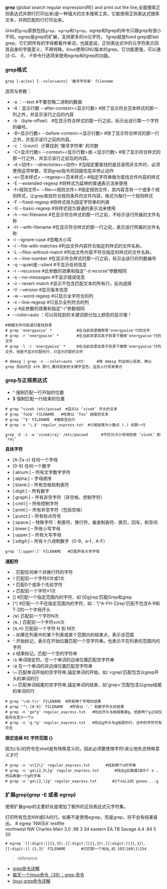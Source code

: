 **grep** (global search regular expression(RE) and print out the line,全面搜索正则表达式并把行打印出来)是一种强大的文本搜索工具，它能使用正则表达式搜索文本，并把匹配的行打印出来。

Unix的`grep`家族包括`grep`、`egrep`和`fgrep`。egrep和fgrep的命令只跟grep有很小不同。egrep是grep的扩展，支持更多的re元字符， fgrep就是fixed grep或fast grep，它们把所有的字母都看作单词，也就是说，正则表达式中的元字符表示回其自身的字面意义，不再特殊。linux使用GNU版本的grep。它功能更强，可以通过-G、-E、-F命令行选项来使用egrep和fgrep的功能。

### grep格式

`grep [-acinv] [--color=auto] '搜寻字符串' filename`

选项与参数：
- -a ：--text   #不要忽略二进制的数据
- -A：显示行数   --after-context=<显示行数>   #除了显示符合范本样式的那一列之外，并显示该行之后的内容
- -b （byte-offset）   #在显示符合样式的那一行之前，标示出该行第一个字符的编号。   
- -B<显示行数>   --before-context=<显示行数>   #除了显示符合样式的那一行之外，并显示该行之前的内容。
- -c ：（count）计算找到 '搜寻字符串' 的次数
- -C<显示行数>    --context=<显示行数>或-<显示行数>   #除了显示符合样式的那一行之外，并显示该行之前后的内容。
- -d <动作>      --directories=<动作>   #当指定要查找的是目录而非文件时，必须使用这项参数，否则grep指令将回报信息并停止动作  
- -e<范本样式>  --regexp=<范本样式>   #指定字符串做为查找文件内容的样式
- -E      --extended-regexp   #将样式为延伸的普通表示法来使用
- -f<规则文件>  --file=<规则文件>   #指定规则文件，其内容含有一个或多个规则样式，让grep查找符合规则条件的文件内容，格式为每行一个规则样式
- -F   --fixed-regexp   #将样式视为固定字符串的列表
- -G   --basic-regexp   #将样式视为普通的表示法来使用
- -h   --no-filename   #在显示符合样式的那一行之前，不标示该行所属的文件名称
- -H   --with-filename   #在显示符合样式的那一行之前，表示该行所属的文件名称
- -i    --ignore-case   #忽略大小写
- -l    --file-with-matches   #列出文件内容符合指定的样式的文件名称。   
- -L   --files-without-match   #列出文件内容不符合指定的样式的文件名称。   
- -n   --line-number   #在显示符合样式的那一行之前，标示出该行的列数编号
- -q   --quiet或--silent   #不显示任何信息
- -r   --recursive   #此参数的效果和指定“-d recurse”参数相同  
- -s   --no-messages   #不显示错误信息
- -v   --revert-match   #显示不包含匹配文本的所有行，反向选择
- -V   --version   #显示版本信息   
- -w   --word-regexp   #只显示全字符合的列   
- -x    --line-regexp   #只显示全列符合的列
- -y   #此参数的效果和指定“-i”参数相同
- --color=auto ：可以将找到的关键词部分加上颜色的显示喔！

```
#根据文件内容递归查找目录
# grep 'energywise' *           #在当前目录搜索带'energywise'行的文件
# grep -r 'energywise' *        #在当前目录及其子目录下搜索'energywise'行的文件
# grep -l -r 'energywise' *     #在当前目录及其子目录下搜索'energywise'行的文件，但是不显示匹配的行，只显示匹配的文件
```
`# dmesg | grep -n --color=auto 'eth'     #用 dmesg 列出核心信息，再以 grep 找出内含 eth 那行,要将捉到的关键字显色，且加上行号来表示`

### grep与正规表达式

- ^ 强制匹配一行开始的位置
- $ 强制匹配一行结束的位置

```
# grep ^vivek /etc/passwd  #显示以 ‘vivek’ 开头的文本
# grep 'foo$' FILENAME   #检索以 ‘foo’ 结尾的文本
# grep '^$' FILENAME  #搜索空白行
# grep -n '\.$' regular_express.txt  #行尾结束为小数点 (.) 的那一行
```

`grep -E -i -w 'vivek|raj' /etc/passwd      #不区分大小写地检索 ‘vivek’ 和 ‘raj’`

**具体字符**

- [A-Za-z] 任何一个字母
- [0-9] 任何一个数字
- [:alnum:] – 所有文字数字字符
- [:alpha:] – 字母顺序
- [:blank:] – 所有空格和制表符
- [:digit:] – 所有数字
- [:graph:] – 所有非空字符（非空格、控制字符）
- [:cntrl:] – 所有控制字符   
- [:print:] – 所有非空字符（包括空格）   
- [:punct:] – 所有标点符号
- [:space:] – 特殊字符：制表符，换行符，垂直制表符、换页，回车，和空间
- [:lower:] – 所有小写字母
- [:upper:] – 所有大写字母
- [:xdigit:] – 所有十六进制数字（0-9，a-f，A-F）

`grep '[:upper:]' FILENAME   #匹配所有大写字母`

**通配符**

- `.`	匹配任何单个非换行符的字符
- `?`	匹配前一个字符0次或1次
- `*`	匹配0个或多个先前字符
- `+`	匹配前一个字符≥1次
- []   #匹配一个指定范围内的字符，如'[Gg]rep'匹配Grep和grep
- [^]  #匹配一个不在指定范围内的字符，如：'[^A-FH-Z]rep'匹配不包含A-R和T-Z的一个字母开头
- `{N}`	匹配前一个字符N次
- `{N,}`	匹配前一个字符≥m次
- `{N,M}`	匹配前一个字符 N 到 M次
- `–`	如果在列表中的某个列表或某个范围内的结束点，表示该范围
- `^`	开始标记，表示在开始位置匹配一个空字符串。也表示不在列表的范围内的字符
- `$`	结束标记。匹配一个空的字符串
- `\b`	单词锁定符。在一个单词的边缘位置匹配空字符串
- `\B`	在一个单词的非边缘位置匹配空字符串
- `\<`	匹配单词开始的空字符串,锚定单词的开始，如:'\<grep'匹配包含以grep开头的单词的行
- `\>`	匹配单词结尾的空字符串,锚定单词的结束，如'grep\>'匹配包含以grep结尾的单词的行

```
# grep '\<b.t\>' FILENAME  #所有两个字母的结果
# grep '^\.[0-9]' FILENAME   #所有以 ‘.’ 和数字开头的结果
# grep -n 'go*g' regular_express.txt   #找出开头与结尾都是g，但是两个g之间仅能存在至少一个o
# grep -n 'g.*g' regular_express.txt   #找出g开头与g结尾的行，当中的字符可有可无
```

**限定连续 RE 字符范围 {}**

因为{与}的符号在shell是有特殊意义的，因此必须要使用字符\来让他失去特殊意义才行


```
# grep -n 'o\{2\}' regular_express.txt       #找到两个o的字串
# grep -n 'go\{2,5\}g' regular_express.txt       #找出g后面接2到5个 o ，然后再接一个g的字串
# grep -n 'go\{2,\}g' regular_express.txt       #2个o以上的 goooo....g
```

### 扩展grep(grep -E 或者 egrep)

使用扩展grep的主要好处是增加了额外的正则表达式元字符集。

打印所有包含NW或EA的行。如果不是使用egrep，而是grep，将不会有结果查出。
    # egrep 'NW|EA' testfile     
    northwest       NW      Charles Main        3.0     .98     3       34
    eastern         EA      TB Savage           4.4     .84     5       20

`# egrep '[[:digit:]]{1,3}\.[[:digit:]]{1,3}\.[[:digit:]]{1,3}\.[[:digit:]]
{1,3}' FILENAME       #只匹配一个地址,如 192\168\1\254`


> reference

- [grep命令详解](http://blog.csdn.net/xifeijian/article/details/9209669)
- [每天一个linux命令（39）：grep 命令](http://www.cnblogs.com/peida/archive/2012/12/17/2821195.html)
- [linux grep命令详解](http://www.cnblogs.com/ggjucheng/archive/2013/01/13/2856896.html)
